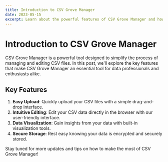 ```yaml
---
title: Introduction to CSV Grove Manager
date: 2023-05-15
excerpt: Learn about the powerful features of CSV Grove Manager and how it can simplify your CSV file management.
---
```


# Introduction to CSV Grove Manager

CSV Grove Manager is a powerful tool designed to simplify the process of managing and editing CSV files. In this post, we'll explore the key features that make CSV Grove Manager an essential tool for data professionals and enthusiasts alike.

## Key Features

1. **Easy Upload**: Quickly upload your CSV files with a simple drag-and-drop interface.
2. **Intuitive Editing**: Edit your CSV data directly in the browser with our user-friendly interface.
3. **Data Visualization**: Gain insights from your data with built-in visualization tools.
4. **Secure Storage**: Rest easy knowing your data is encrypted and securely stored.

Stay tuned for more updates and tips on how to make the most of CSV Grove Manager!